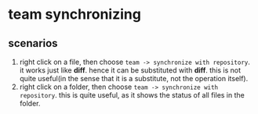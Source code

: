 # team synchronizing
## scenarios
1. right click on a file, then choose `team -> synchronize with repository`.
   it works just like **diff**. hence it can be substituted with **diff**. 
   this is not quite useful(in the sense that it is a substitute, not the 
   operation itself).
1. right click on a folder, then choose `team -> synchronize with repository`.
   this is quite useful, as it shows the status of all files in the folder.
   
